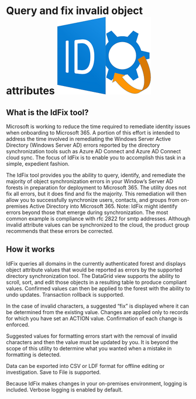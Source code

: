 # Query and fix invalid object attributes ![IdFix logo](img/IdFixLogo.png)

## What is the IdFix tool?

Microsoft is working to reduce the time required to remediate identity issues when onboarding to Microsoft 365. A portion of this effort is intended to address the time involved in remediating the Windows Server Active Directory (Windows Server AD)   errors reported by the directory synchronization tools such as Azure AD Connect and Azure AD Connect cloud sync. The focus of IdFix is to enable you to accomplish this task in a simple, expedient fashion.

The IdFix tool provides you the ability to query, identify, and remediate the majority of object synchronization errors in your Window’s Server AD forests in preparation for deployment to Microsoft 365. The utility does not fix all errors, but it does find and fix the majority. This remediation will then allow you to successfully synchronize users, contacts, and groups from on-premises Active Directory into Microsoft 365.
Note: IdFix might identify   errors beyond those that emerge during synchronization. The most common example is compliance with rfc 2822 for smtp addresses. Although invalid attribute values can be synchronized to the cloud, the product group recommends that these errors be corrected.

## How it works    

IdFix queries all domains in the currently authenticated forest and displays object attribute values that would be reported as errors by the supported directory synchronization tool. The DataGrid view supports the ability to scroll, sort, and edit those objects in a resulting table to produce compliant values. Confirmed values can then be applied to the forest with the ability to undo updates. Transaction rollback is supported.

In the case of invalid characters, a suggested “fix” is displayed where it can be determined from the existing value. Changes are applied only to records for which you have set an ACTION value. Confirmation of each change is enforced.

Suggested values for formatting errors start with the removal of invalid characters and then the value must be updated by you. It is beyond the scope of this utility to determine what you wanted when a mistake in formatting is detected.

Data can be exported into CSV or LDF format for offline editing or investigation. Save to File is supported.

Because IdFix makes changes in your on-premises environment, logging is included. Verbose logging is enabled by default.

